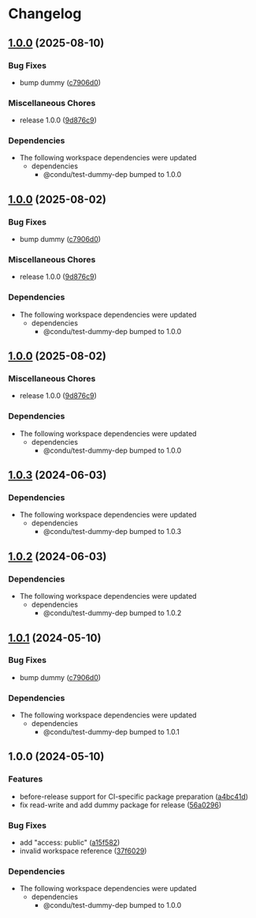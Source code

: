 # Changelog

## [1.0.0](https://github.com/niieani/condu/compare/@condu/test-dummy@1.0.0...@condu/test-dummy@1.0.0) (2025-08-10)


### Bug Fixes

* bump dummy ([c7906d0](https://github.com/niieani/condu/commit/c7906d07d21f9d64ee7387a9eded4de17321eedb))


### Miscellaneous Chores

* release 1.0.0 ([9d876c9](https://github.com/niieani/condu/commit/9d876c9fba8dbc305ac5be25e6f4fda47d6400b9))


### Dependencies

* The following workspace dependencies were updated
  * dependencies
    * @condu/test-dummy-dep bumped to 1.0.0

## [1.0.0](https://github.com/niieani/condu/compare/@condu/test-dummy@1.0.0...@condu/test-dummy@1.0.0) (2025-08-02)


### Bug Fixes

* bump dummy ([c7906d0](https://github.com/niieani/condu/commit/c7906d07d21f9d64ee7387a9eded4de17321eedb))


### Miscellaneous Chores

* release 1.0.0 ([9d876c9](https://github.com/niieani/condu/commit/9d876c9fba8dbc305ac5be25e6f4fda47d6400b9))


### Dependencies

* The following workspace dependencies were updated
  * dependencies
    * @condu/test-dummy-dep bumped to 1.0.0

## [1.0.0](https://github.com/niieani/condu/compare/@condu/test-dummy@1.0.3...@condu/test-dummy@1.0.0) (2025-08-02)


### Miscellaneous Chores

* release 1.0.0 ([9d876c9](https://github.com/niieani/condu/commit/9d876c9fba8dbc305ac5be25e6f4fda47d6400b9))


### Dependencies

* The following workspace dependencies were updated
  * dependencies
    * @condu/test-dummy-dep bumped to 1.0.0

## [1.0.3](https://github.com/niieani/toolchain/compare/@condu/test-dummy@1.0.2...@condu/test-dummy@1.0.3) (2024-06-03)


### Dependencies

* The following workspace dependencies were updated
  * dependencies
    * @condu/test-dummy-dep bumped to 1.0.3

## [1.0.2](https://github.com/niieani/toolchain/compare/@condu/test-dummy@1.0.1...@condu/test-dummy@1.0.2) (2024-06-03)


### Dependencies

* The following workspace dependencies were updated
  * dependencies
    * @condu/test-dummy-dep bumped to 1.0.2

## [1.0.1](https://github.com/niieani/toolchain/compare/@condu/test-dummy@1.0.0...@condu/test-dummy@1.0.1) (2024-05-10)


### Bug Fixes

* bump dummy ([c7906d0](https://github.com/niieani/toolchain/commit/c7906d07d21f9d64ee7387a9eded4de17321eedb))


### Dependencies

* The following workspace dependencies were updated
  * dependencies
    * @condu/test-dummy-dep bumped to 1.0.1

## 1.0.0 (2024-05-10)


### Features

* before-release support for CI-specific package preparation ([a4bc41d](https://github.com/niieani/toolchain/commit/a4bc41db5acb65a19870adf8a391689b34411528))
* fix read-write and add dummy package for release ([56a0296](https://github.com/niieani/toolchain/commit/56a0296df80933c6a908d78e1f30318a9c46e0f1))


### Bug Fixes

* add "access: public" ([a15f582](https://github.com/niieani/toolchain/commit/a15f5827715367a3cdd2d39edbb7c63af7b2f9a8))
* invalid workspace reference ([37f6029](https://github.com/niieani/toolchain/commit/37f6029848a43f06627f0ee2f7fcef4e535a7d07))


### Dependencies

* The following workspace dependencies were updated
  * dependencies
    * @condu/test-dummy-dep bumped to 1.0.0
